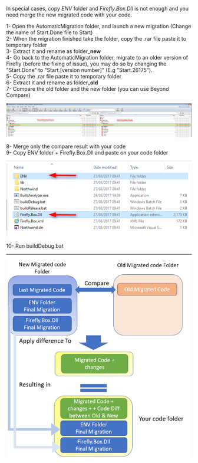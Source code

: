 ﻿In special cases, copy *ENV* folder and *Firefly.Box.Dll* is not enough and you need merge the new migrated code with your code. 


1- Open the AutomaticMigration folder, and launch a new migration (Change the name of Start.Done file to Start)  
2- When the migration finished take the folder, copy the .rar file paste it to temporary folder  
3- Extract it and rename as folder_**new**  
4- Go back to the AutomaticMigration folder, migrate to an older version of Firefly (before the fixing of issue), you may do so by changing the "Start.Done" to "Start.[version number]" (E.g "Start.26175").  
5- Copy the .rar file paste it to temporary folder  
6- Extract it and rename as folder_**old**  
7- Compare the old folder and the new folder (you can use Beyond Compare)  

![](2017-03-28_16h28_59_1.png)  

8- Merge only the compare result with your code  
9- Copy ENV folder + Firefly.Box.Dll and paste on your code folder   

![](2017-03-28_11h29_38_1.png)  

10- Run buildDebug.bat  

---

![](2017-03-28_15h29_27_1.png) 